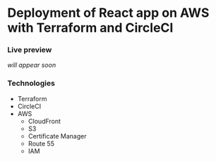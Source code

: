 # Deployment of React app on AWS with Terraform and CircleCI

### Live preview
*will appear soon*

### Technologies
- Terraform
- CircleCI
- AWS
    - CloudFront
    - S3
    - Certificate Manager
    - Route 55
    - IAM
